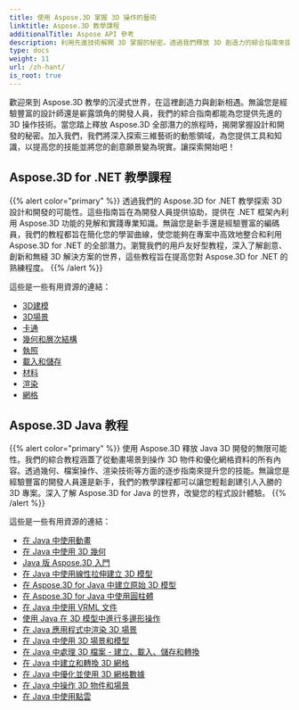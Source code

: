 ```yaml
---
title: 使用 Aspose.3D 掌握 3D 操作的藝術
linktitle: Aspose.3D 教學課程
additionalTitle: Aspose API 參考
description: 利用先進技術解開 3D 掌握的秘密。透過我們釋放 3D 創造力的綜合指南來提高您的設計和開發技能。
type: docs
weight: 11
url: /zh-hant/
is_root: true
---
```


歡迎來到 Aspose.3D 教學的沉浸式世界，在這裡創造力與創新相遇。無論您是經驗豐富的設計師還是嶄露頭角的開發人員，我們的綜合指南都能為您提供先進的 3D 操作技術。當您踏上釋放 Aspose.3D 全部潛力的旅程時，揭開掌握設計和開發的秘密。加入我們，我們將深入探索三維藝術的動態領域，為您提供工具和知識，以提高您的技能並將您的創意願景變為現實。讓探索開始吧！

## Aspose.3D for .NET 教學課程
{{% alert color="primary" %}}
透過我們的 Aspose.3D for .NET 教學探索 3D 設計和開發的可能性。這些指南旨在為開發人員提供協助，提供在 .NET 框架內利用 Aspose.3D 功能的見解和實踐專業知識。無論您是新手還是經驗豐富的編碼員，我們的教程都旨在簡化您的學習曲線，使您能夠在專案中高效地整合和利用 Aspose.3D for .NET 的全部潛力。瀏覽我們的用戶友好型教程，深入了解創意、創新和無縫 3D 解決方案的世界，這些教程旨在提高您對 Aspose.3D for .NET 的熟練程度。
{{% /alert %}}

這些是一些有用資源的連結：
 
- [3D建模](./net/3d-modeling/)
- [3D場景](./net/3d-scene/)
- [卡通](./net/animation/)
- [幾何和層次結構](./net/geometry-and-hierarchy/)
- [執照](./net/license/)
- [載入和儲存](./net/loading-and-saving/)
- [材料](./net/materials/)
- [渲染](./net/rendering/)
- [網格](./net/meshes/)

## Aspose.3D Java 教程
{{% alert color="primary" %}}
使用 Aspose.3D 釋放 Java 3D 開發的無限可能性。我們的綜合教程涵蓋了從動畫場景到操作 3D 物件和優化網格資料的所有內容。透過幾何、檔案操作、渲染技術等方面的逐步指南來提升您的技能。無論您是經驗豐富的開發人員還是新手，我們的教學課程都可以讓您輕鬆創建引人入勝的 3D 專案。深入了解 Aspose.3D for Java 的世界，改變您的程式設計體驗。
{{% /alert %}}

這些是一些有用資源的連結：

- [在 Java 中使用動畫](./java/animations/)
- [在 Java 中使用 3D 幾何](./java/geometry/)
- [Java 版 Aspose.3D 入門](./java/licensing/)
- [在 Java 中使用線性拉伸建立 3D 模型](./java/linear-extrusion/)
- [在 Aspose.3D for Java 中建立原始 3D 模型](./java/primitive-3d-models/)
- [在 Aspose.3D for Java 中使用圓柱體](./java/cylinders/)
- [在 Java 中使用 VRML 文件](./java/vrml-files/)
- [使用 Java 在 3D 模型中進行多邊形操作](./java/polygon/)
- [在 Java 應用程式中渲染 3D 場景](./java/rendering-3d-scenes/)
- [在 Java 中使用 3D 場景和模型](./java/3d-scenes-and-models/)
- [在 Java 中處理 3D 檔案 - 建立、載入、儲存和轉換](./java/load-and-save/)
- [在 Java 中建立和轉換 3D 網格](./java/transforming-3d-meshes/)
- [在 Java 中優化並使用 3D 網格數據](./java/3d-mesh-data/)
- [在 Java 中操作 3D 物件和場景](./java/3d-objects-and-scenes/)
- [在 Java 中使用點雲](./java/point-clouds/)